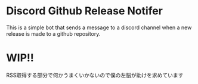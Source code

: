 # Discord Github Release Notifer
This is a simple bot that sends a message to a discord channel when a new release is made to a 
github repository.


# WIP!! 
RSS取得する部分で何かうまくいかないので僕の左脳が助けを求めています